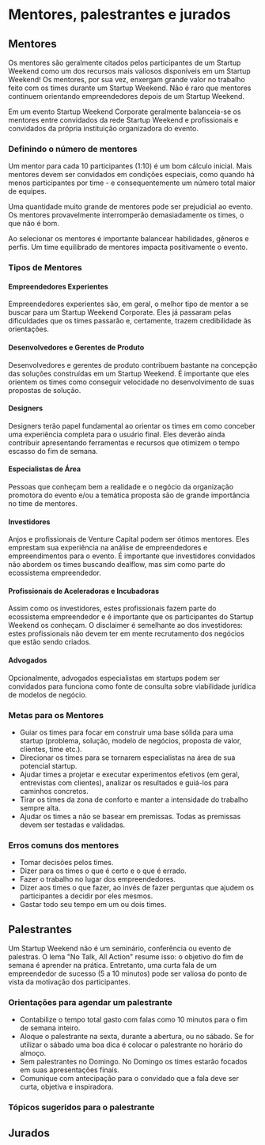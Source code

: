 Mentores, palestrantes e jurados
=======

## Mentores
Os mentores são geralmente citados pelos participantes de um Startup Weekend como um dos recursos mais valiosos disponíveis em um Startup Weekend! Os mentores, por sua vez, enxergam grande valor no trabalho feito com os times durante um Startup Weekend. Não é raro que mentores continuem orientando empreendedores depois de um Startup Weekend.

Em um evento Startup Weekend Corporate geralmente balanceia-se os mentores entre convidados da rede Startup Weekend e profissionais e convidados da própria instituição organizadora do evento.

### Definindo o número de mentores
Um mentor para cada 10 participantes (1:10) é um bom cálculo inicial. Mais mentores devem ser convidados em condições especiais, como quando há menos participantes por time - e consequentemente um número total maior de equipes.

Uma quantidade muito grande de mentores pode ser prejudicial ao evento. Os mentores provavelmente interromperão demasiadamente os times, o que não é bom.

Ao selecionar os mentores é importante balancear habilidades, gêneros e perfis. Um time equilibrado de mentores impacta positivamente o evento.

### Tipos de Mentores
#### Empreendedores Experientes
Empreendedores experientes são, em geral, o melhor tipo de mentor a se buscar para um Startup Weekend Corporate. Eles já passaram pelas dificuldades que os times passarão e, certamente, trazem credibilidade às orientações.

#### Desenvolvedores e Gerentes de Produto
Desenvolvedores e gerentes de produto contribuem bastante na concepção das soluções construídas em um Startup Weekend. É importante que eles orientem os times como conseguir velocidade no desenvolvimento de suas propostas de solução.

#### Designers
Designers terão papel fundamental ao orientar os times em como conceber uma experiência completa para o usuário final. Eles deverão ainda contribuir apresentando ferramentas e recursos que otimizem o tempo escasso do fim de semana.

#### Especialistas de Área
Pessoas que conheçam bem a realidade e o negócio da organização promotora do evento e/ou a temática proposta são de grande importância no time de mentores.  

#### Investidores
Anjos e profissionais de Venture Capital podem ser ótimos mentores. Eles emprestam sua experiência na análise de empreendedores e empreendimentos para o evento. É importante que investidores convidados não abordem os times buscando dealflow, mas sim como parte do ecossistema empreendedor.

#### Profissionais de Aceleradoras e Incubadoras
Assim como os investidores, estes profissionais fazem parte do ecossistema empreendedor e é importante que os participantes do Startup Weekend os conheçam. O disclaimer é semelhante ao dos investidores: estes profissionais não devem ter em mente recrutamento dos negócios que estão sendo criados.

#### Advogados
Opcionalmente, advogados especialistas em startups podem ser convidados para funciona como fonte de consulta sobre viabilidade jurídica de modelos de negócio.

### Metas para os Mentores
* Guiar os times para focar em construir uma base sólida para uma startup (problema, solução, modelo de negócios, proposta de valor, clientes, time etc.).
* Direcionar os times para se tornarem especialistas na área de sua potencial startup.
* Ajudar times a projetar e executar experimentos efetivos (em geral, entrevistas com clientes), analizar os resultados e guiá-los para caminhos concretos.
* Tirar os times da zona de conforto e manter a intensidade do trabalho sempre alta.
* Ajudar os times a não se basear em premissas. Todas as premissas devem ser testadas e validadas.

### Erros comuns dos mentores
* Tomar decisões pelos times.
* Dizer para os times o que é certo e o que é errado.
* Fazer o trabalho no lugar dos empreendedores.
* Dizer aos times o que fazer, ao invés de fazer perguntas que ajudem os participantes a decidir por eles mesmos.
* Gastar todo seu tempo em um ou dois times.

## Palestrantes
Um Startup Weekend não é um seminário, conferência ou evento de palestras. O lema "No Talk, All Action" resume isso: o objetivo do fim de semana é aprender na prática. Entretanto, uma curta fala de um empreendedor de sucesso (5 a 10 minutos) pode ser valiosa do ponto de vista da motivação dos participantes.

### Orientações para agendar um palestrante
* Contabilize o tempo total gasto com falas como 10 minutos para o fim de semana inteiro. 
* Aloque o palestrante na sexta, durante a abertura, ou no sábado. Se for utilizar o sábado uma boa dica é colocar o palestrante no horário do almoço. 
* Sem palestrantes no Domingo. No Domingo os times estarão focados em suas apresentações finais.
* Comunique com antecipação para o convidado que a fala deve ser curta, objetiva e inspiradora.


### Tópicos sugeridos para o palestrante



## Jurados